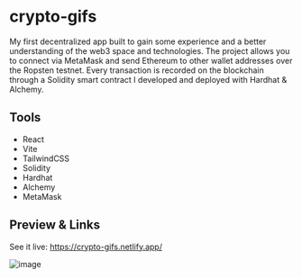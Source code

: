 # crypto-gifs

My first decentralized app built to gain some experience and a better understanding of the web3 space and technologies. The project allows you to connect via MetaMask and 
send Ethereum to other wallet addresses over the Ropsten testnet. Every transaction is recorded on the blockchain through a Solidity smart contract I developed and deployed with Hardhat & Alchemy.

## Tools
- React
- Vite
- TailwindCSS
- Solidity
- Hardhat
- Alchemy
- MetaMask

## Preview & Links

See it live: https://crypto-gifs.netlify.app/

![image](https://user-images.githubusercontent.com/20545023/159141927-e7fcb411-f55a-4432-a187-d2cfeccf1f4d.png)
